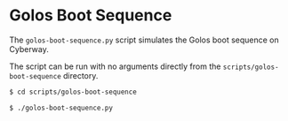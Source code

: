 # Golos Boot Sequence

The `golos-boot-sequence.py` script simulates the Golos boot sequence on Cyberway.

The script can be run with no arguments directly from the `scripts/golos-boot-sequence` directory.

```bash
$ cd scripts/golos-boot-sequence

$ ./golos-boot-sequence.py
```

